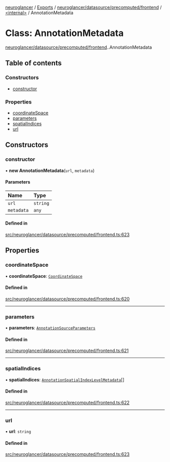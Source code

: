 [neuroglancer](../README.md) / [Exports](../modules.md) / [neuroglancer/datasource/precomputed/frontend](../modules/neuroglancer_datasource_precomputed_frontend.md) / [<internal\>](../modules/neuroglancer_datasource_precomputed_frontend._internal_.md) / AnnotationMetadata

# Class: AnnotationMetadata

[neuroglancer/datasource/precomputed/frontend](../modules/neuroglancer_datasource_precomputed_frontend.md).[<internal>](../modules/neuroglancer_datasource_precomputed_frontend._internal_.md).AnnotationMetadata

## Table of contents

### Constructors

- [constructor](neuroglancer_datasource_precomputed_frontend._internal_.AnnotationMetadata.md#constructor)

### Properties

- [coordinateSpace](neuroglancer_datasource_precomputed_frontend._internal_.AnnotationMetadata.md#coordinatespace)
- [parameters](neuroglancer_datasource_precomputed_frontend._internal_.AnnotationMetadata.md#parameters)
- [spatialIndices](neuroglancer_datasource_precomputed_frontend._internal_.AnnotationMetadata.md#spatialindices)
- [url](neuroglancer_datasource_precomputed_frontend._internal_.AnnotationMetadata.md#url)

## Constructors

### constructor

• **new AnnotationMetadata**(`url`, `metadata`)

#### Parameters

| Name | Type |
| :------ | :------ |
| `url` | `string` |
| `metadata` | `any` |

#### Defined in

[src/neuroglancer/datasource/precomputed/frontend.ts:623](https://github.com/ActiveBrainAtlas2/neuroglancer/blob/91617476/src/neuroglancer/datasource/precomputed/frontend.ts#L623)

## Properties

### coordinateSpace

• **coordinateSpace**: [`CoordinateSpace`](../interfaces/neuroglancer_coordinate_transform.CoordinateSpace.md)

#### Defined in

[src/neuroglancer/datasource/precomputed/frontend.ts:620](https://github.com/ActiveBrainAtlas2/neuroglancer/blob/91617476/src/neuroglancer/datasource/precomputed/frontend.ts#L620)

___

### parameters

• **parameters**: [`AnnotationSourceParameters`](neuroglancer_datasource_precomputed_base.AnnotationSourceParameters.md)

#### Defined in

[src/neuroglancer/datasource/precomputed/frontend.ts:621](https://github.com/ActiveBrainAtlas2/neuroglancer/blob/91617476/src/neuroglancer/datasource/precomputed/frontend.ts#L621)

___

### spatialIndices

• **spatialIndices**: [`AnnotationSpatialIndexLevelMetadata`](../interfaces/neuroglancer_datasource_precomputed_frontend._internal_.AnnotationSpatialIndexLevelMetadata.md)[]

#### Defined in

[src/neuroglancer/datasource/precomputed/frontend.ts:622](https://github.com/ActiveBrainAtlas2/neuroglancer/blob/91617476/src/neuroglancer/datasource/precomputed/frontend.ts#L622)

___

### url

• **url**: `string`

#### Defined in

[src/neuroglancer/datasource/precomputed/frontend.ts:623](https://github.com/ActiveBrainAtlas2/neuroglancer/blob/91617476/src/neuroglancer/datasource/precomputed/frontend.ts#L623)
